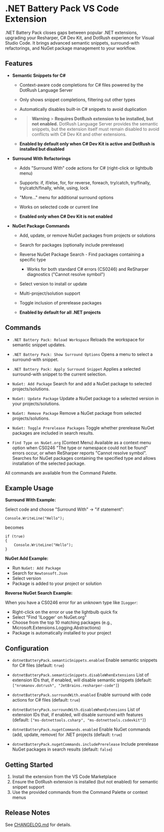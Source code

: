 # .NET Battery Pack VS Code Extension

.NET Battery Pack closes gaps between popular .NET extensions, upgrading your Resharper, C# Dev Kit, and DotRush experience for Visual Studio Code. It brings advanced semantic snippets, surround-with refactorings, and NuGet package management to your workflow.

## Features

- **Semantic Snippets for C#**

  - Context-aware code completions for C# files powered by the DotRush Language Server

  - Only shows snippet completions, filtering out other types

  - Automatically disables built-in C# snippets to avoid duplication

  - > **Warning** > **Requires DotRush extension to be installed, but not enabled.**
    > DotRush Language Server provides the semantic snippets, but the extension itself must remain disabled to avoid conflicts with C# Dev Kit and other extensions.

  - **Enabled by default only when C# Dev Kit is active and DotRush is installed but disabled**

- **Surround With Refactorings**

  - Adds "Surround With" code actions for C# (right-click or lightbulb menu)

  - Supports: if, if/else, for, for reverse, foreach, try/catch, try/finally, try/catch/finally, while, using, lock

  - "More..." menu for additional surround options

  - Works on selected code or current line

  - **Enabled only when C# Dev Kit is not enabled**

- **NuGet Package Commands**

  - Add, update, or remove NuGet packages from projects or solutions

  - Search for packages (optionally include prerelease)

  - Reverse NuGet Package Search - Find packages containing a specific type

    - Works for both standard C# errors (CS0246) and ReSharper diagnostics ("Cannot resolve symbol")

  - Select version to install or update

  - Multi-project/solution support

  - Toggle inclusion of prerelease packages

  - **Enabled by default for all .NET projects**

## Commands

- `.NET Battery Pack: Reload Workspace`
  Reloads the workspace for semantic snippet updates.

- `.NET Battery Pack: Show Surround Options`
  Opens a menu to select a surround-with snippet.

- `.NET Battery Pack: Apply Surround Snippet`
  Applies a selected surround-with snippet to the current selection.

- `NuGet: Add Package`
  Search for and add a NuGet package to selected projects/solutions.

- `NuGet: Update Package`
  Update a NuGet package to a selected version in your projects/solutions.

- `NuGet: Remove Package`
  Remove a NuGet package from selected projects/solutions.

- `NuGet: Toggle Prerelease Packages`
  Toggle whether prerelease NuGet packages are included in search results.

- `Find Type on NuGet.org` (Context Menu)
  Available as a context menu option when CS0246 "The type or namespace could not be found" errors occur, or when ReSharper reports "Cannot resolve symbol". Searches for NuGet packages containing the specified type and allows installation of the selected package.

All commands are available from the Command Palette.

## Example Usage

**Surround With Example:**

Select code and choose "Surround With" → "if statement":

```
Console.WriteLine("Hello");
```

becomes

```
if (true)
{
    Console.WriteLine("Hello");
}
```

**NuGet Add Example:**

- Run `NuGet: Add Package`
- Search for `Newtonsoft.Json`
- Select version
- Package is added to your project or solution

**Reverse NuGet Search Example:**

When you have a CS0246 error for an unknown type like `ILogger`:

- Right-click on the error or use the lightbulb quick fix
- Select "Find 'ILogger' on NuGet.org"
- Choose from the top 10 matching packages (e.g., Microsoft.Extensions.Logging.Abstractions)
- Package is automatically installed to your project

## Configuration

- `dotnetBatteryPack.semanticSnippets.enabled`
  Enable semantic snippets for C# files (default: `true`)

- `dotnetBatteryPack.semanticSnippets.disableWhenExtensions`
  List of extension IDs that, if enabled, will disable semantic snippets (default: `["nromanov.dotrush", "JetBrains.resharper-code"]`)

- `dotnetBatteryPack.surroundWith.enabled`
  Enable surround with code actions for C# files (default: `true`)

- `dotnetBatteryPack.surroundWith.disableWhenExtensions`
  List of extension IDs that, if enabled, will disable surround with features (default: `["ms-dotnettools.csharp", "ms-dotnettools.csdevkit"]`)

- `dotnetBatteryPack.nugetCommands.enabled`
  Enable NuGet commands (add, update, remove) for .NET projects (default: `true`)

- `dotnetBatteryPack.nugetCommands.includePrerelease`
  Include prerelease NuGet packages in search results (default: `false`)

## Getting Started

1. Install the extension from the VS Code Marketplace
2. Ensure the DotRush extension is installed (but not enabled) for semantic snippet support
3. Use the provided commands from the Command Palette or context menus

## Release Notes

See [CHANGELOG.md](./CHANGELOG.md) for details.
